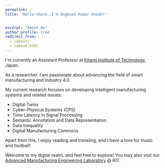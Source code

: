 ```yaml
---
permalink: /
title: "Hello there, I'm Angkush Kumar Ghosh!"


excerpt: "About me"
author_profile: true
redirect_from: 
  - /about/
  - /about.html
---
```


I'm currently an Assistant Professor at [Kitami Institute of Technology](https://www.kitami-it.ac.jp/), Japan.

As a researcher, I am passionate about advancing the field of smart manufacturing and Industry 4.0.

My current research focuses on developing intelligent manufacturing systems and related issues:
- Digital Twins
- Cyber-Physical Systems (CPS)
- Time Latency in Signal Processing
- Semantic Annotation and Data Representation
- Data Inequality
- Digital Manufacturing Commons

Apart from this, I enjoy reading and traveling, and I have a love for music and football!

Welcome to my digital realm, and feel free to explore! You may also visit our [Advanced Manufacturing Engineering Laboratory](https://www.kitami-it.ac.jp/) @ KIT.
